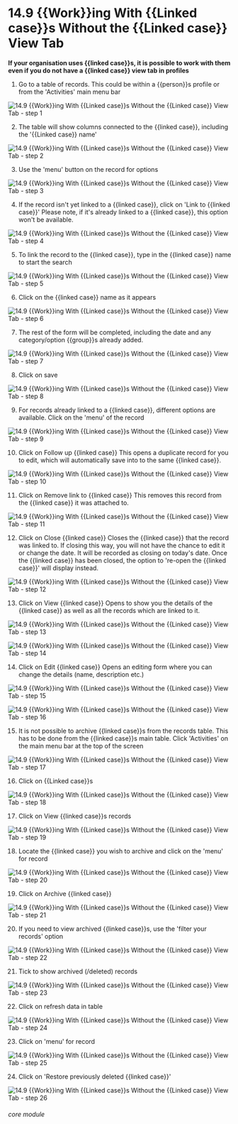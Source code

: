 # 14.9 {{Work}}ing With {{Linked case}}s Without the {{Linked case}} View Tab

**If your organisation uses {{linked case}}s, it is possible to work with them even if you do not have a {{linked case}} view tab in profiles**

1. Go to a table of records. This could be within a {{person}}s profile or from the &#039;Activities&#039; main menu bar

![14.9 {{Work}}ing With {{Linked case}}s Without the {{Linked case}} View Tab - step 1](14.9 Working_With_Cases_Without_the_Case_View_Tab_im_1.png)

2. The table will show columns connected to the {{linked case}}, including the &#039;{{Linked case}} name&#039;

![14.9 {{Work}}ing With {{Linked case}}s Without the {{Linked case}} View Tab - step 2](14.9 Working_With_Cases_Without_the_Case_View_Tab_im_2.png)

3. Use the &#039;menu&#039; button on the record for options

![14.9 {{Work}}ing With {{Linked case}}s Without the {{Linked case}} View Tab - step 3](14.9 Working_With_Cases_Without_the_Case_View_Tab_im_3.png)

4. If the record isn&#039;t yet linked to a {{linked case}}, click on &#039;Link to {{linked case}}&#039;
Please note, if it&#039;s already linked to a {{linked case}}, this option won&#039;t be available.

![14.9 {{Work}}ing With {{Linked case}}s Without the {{Linked case}} View Tab - step 4](14.9 Working_With_Cases_Without_the_Case_View_Tab_im_4.png)

5. To link the record to the {{linked case}}, type in the {{linked case}} name to start the search

![14.9 {{Work}}ing With {{Linked case}}s Without the {{Linked case}} View Tab - step 5](14.9 Working_With_Cases_Without_the_Case_View_Tab_im_5.png)

6. Click on the {{linked case}} name as it appears

![14.9 {{Work}}ing With {{Linked case}}s Without the {{Linked case}} View Tab - step 6](14.9 Working_With_Cases_Without_the_Case_View_Tab_im_6.png)

7. The rest of the form will be completed, including the date and any category/option {{group}}s already added.

![14.9 {{Work}}ing With {{Linked case}}s Without the {{Linked case}} View Tab - step 7](14.9 Working_With_Cases_Without_the_Case_View_Tab_im_7.png)

8. Click on save

![14.9 {{Work}}ing With {{Linked case}}s Without the {{Linked case}} View Tab - step 8](14.9 Working_With_Cases_Without_the_Case_View_Tab_im_8.png)

9. For records already linked to a {{linked case}}, different options are available. Click on the &#039;menu&#039; of the record

![14.9 {{Work}}ing With {{Linked case}}s Without the {{Linked case}} View Tab - step 9](14.9 Working_With_Cases_Without_the_Case_View_Tab_im_9.png)

10. Click on Follow up {{linked case}}
This opens a duplicate record for you to edit, which will automatically save into to the same
{{linked case}}.

![14.9 {{Work}}ing With {{Linked case}}s Without the {{Linked case}} View Tab - step 10](14.9 Working_With_Cases_Without_the_Case_View_Tab_im_10.png)

11. Click on Remove link to {{linked case}}
This removes this record from the {{linked case}} it was attached to.

![14.9 {{Work}}ing With {{Linked case}}s Without the {{Linked case}} View Tab - step 11](14.9 Working_With_Cases_Without_the_Case_View_Tab_im_11.png)

12. Click on Close {{linked case}}
Closes the {{linked case}} that the record was linked to. If closing this way, you will not have the chance to edit it or change the date. It will be recorded as closing on today&#039;s date. Once the {{linked case}} has been closed, the option to &#039;re-open the {{linked case}}&#039; will display instead.

![14.9 {{Work}}ing With {{Linked case}}s Without the {{Linked case}} View Tab - step 12](14.9 Working_With_Cases_Without_the_Case_View_Tab_im_12.png)

13. Click on View {{linked case}}
Opens to show you the details of the {{linked case}} as well as all the records which
are linked to it.

![14.9 {{Work}}ing With {{Linked case}}s Without the {{Linked case}} View Tab - step 13](14.9 Working_With_Cases_Without_the_Case_View_Tab_im_13.png)

![14.9 {{Work}}ing With {{Linked case}}s Without the {{Linked case}} View Tab - step 14](14.9 Working_With_Cases_Without_the_Case_View_Tab_im_14.png)

14. Click on Edit {{linked case}}
Opens an editing form where you can change the details (name, description etc.)

![14.9 {{Work}}ing With {{Linked case}}s Without the {{Linked case}} View Tab - step 15](14.9 Working_With_Cases_Without_the_Case_View_Tab_im_15.png)

![14.9 {{Work}}ing With {{Linked case}}s Without the {{Linked case}} View Tab - step 16](14.9 Working_With_Cases_Without_the_Case_View_Tab_im_16.png)

15. It is not possible to archive {{linked case}}s from the records table. This has to be done from the {{linked case}}s main table. Click &#039;Activities&#039; on the main menu bar at the top of the screen

![14.9 {{Work}}ing With {{Linked case}}s Without the {{Linked case}} View Tab - step 17](14.9 Working_With_Cases_Without_the_Case_View_Tab_im_17.png)

16. Click on {{Linked case}}s

![14.9 {{Work}}ing With {{Linked case}}s Without the {{Linked case}} View Tab - step 18](14.9 Working_With_Cases_Without_the_Case_View_Tab_im_18.png)

17. Click on View {{linked case}}s records

![14.9 {{Work}}ing With {{Linked case}}s Without the {{Linked case}} View Tab - step 19](14.9 Working_With_Cases_Without_the_Case_View_Tab_im_19.png)

18. Locate the {{linked case}} you wish to archive and click on the &#039;menu&#039; for record

![14.9 {{Work}}ing With {{Linked case}}s Without the {{Linked case}} View Tab - step 20](14.9 Working_With_Cases_Without_the_Case_View_Tab_im_20.png)

19. Click on Archive {{linked case}}

![14.9 {{Work}}ing With {{Linked case}}s Without the {{Linked case}} View Tab - step 21](14.9 Working_With_Cases_Without_the_Case_View_Tab_im_21.png)

20. If you need to view archived {{linked case}}s, use the &#039;filter your records&#039; option

![14.9 {{Work}}ing With {{Linked case}}s Without the {{Linked case}} View Tab - step 22](14.9 Working_With_Cases_Without_the_Case_View_Tab_im_22.png)

21. Tick to show archived (/deleted) records

![14.9 {{Work}}ing With {{Linked case}}s Without the {{Linked case}} View Tab - step 23](14.9 Working_With_Cases_Without_the_Case_View_Tab_im_23.png)

22. Click on refresh data in table

![14.9 {{Work}}ing With {{Linked case}}s Without the {{Linked case}} View Tab - step 24](14.9 Working_With_Cases_Without_the_Case_View_Tab_im_24.png)

23. Click on &#039;menu&#039; for record

![14.9 {{Work}}ing With {{Linked case}}s Without the {{Linked case}} View Tab - step 25](14.9 Working_With_Cases_Without_the_Case_View_Tab_im_25.png)

24. Click on &#039;Restore previously deleted {{linked case}}&#039;

![14.9 {{Work}}ing With {{Linked case}}s Without the {{Linked case}} View Tab - step 26](14.9 Working_With_Cases_Without_the_Case_View_Tab_im_26.png)






###### core module
